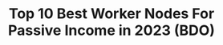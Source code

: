 ---
layout: post
title: Top 10 Best Worker Nodes For Passive Income in 2023 (BDO)
published: true
type: video
tags: nodes
image: /files/thumbnails/top10nodes.png
excerpt: Contender for best thumbnail I ever made
post-date: 2023-06-13
updated-date: 2023-06-13
direct-link: https://www.youtube.com/watch?v=ok94UPStmGU
---